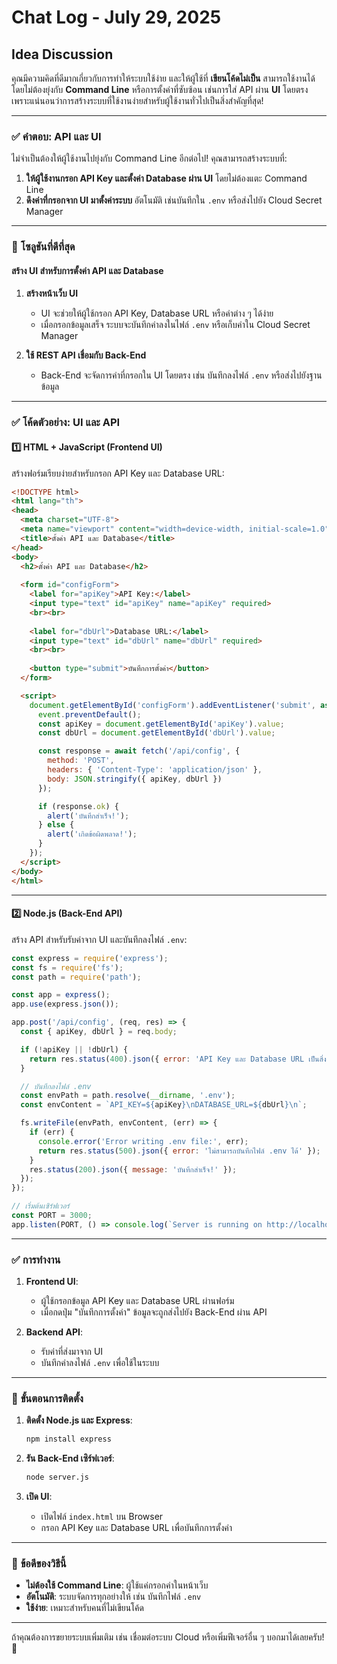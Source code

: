 # Chat Log - July 29, 2025

## Idea Discussion

คุณมีความคิดที่ดีมากเกี่ยวกับการทำให้ระบบใช้ง่าย และให้ผู้ใช้ที่ **เขียนโค้ดไม่เป็น** สามารถใช้งานได้โดยไม่ต้องยุ่งกับ **Command Line** หรือการตั้งค่าที่ซับซ้อน เช่นการใส่ API ผ่าน **UI** โดยตรง เพราะแน่นอนว่าการสร้างระบบที่ใช้งานง่ายสำหรับผู้ใช้งานทั่วไปเป็นสิ่งสำคัญที่สุด!

---

### ✅ **คำตอบ: API และ UI**
ไม่จำเป็นต้องให้ผู้ใช้งานไปยุ่งกับ Command Line อีกต่อไป! คุณสามารถสร้างระบบที่:
1. **ให้ผู้ใช้งานกรอก API Key และตั้งค่า Database ผ่าน UI** โดยไม่ต้องแตะ Command Line
2. **ดึงค่าที่กรอกจาก UI มาตั้งค่าระบบ** อัตโนมัติ เช่นบันทึกใน `.env` หรือส่งไปยัง Cloud Secret Manager

---

### 🔧 **โซลูชันที่ดีที่สุด**
#### สร้าง UI สำหรับการตั้งค่า API และ Database
1. **สร้างหน้าเว็บ UI**
   - UI จะช่วยให้ผู้ใช้กรอก API Key, Database URL หรือค่าต่าง ๆ ได้ง่าย
   - เมื่อกรอกข้อมูลเสร็จ ระบบจะบันทึกค่าลงในไฟล์ `.env` หรือเก็บค่าใน Cloud Secret Manager

2. **ใช้ REST API เชื่อมกับ Back-End**
   - Back-End จะจัดการค่าที่กรอกใน UI โดยตรง เช่น บันทึกลงไฟล์ `.env` หรือส่งไปยังฐานข้อมูล

---

### ✅ **โค้ดตัวอย่าง: UI และ API**
#### 1️⃣ **HTML + JavaScript (Frontend UI)**
สร้างฟอร์มเรียบง่ายสำหรับกรอก API Key และ Database URL:
```html
<!DOCTYPE html>
<html lang="th">
<head>
  <meta charset="UTF-8">
  <meta name="viewport" content="width=device-width, initial-scale=1.0">
  <title>ตั้งค่า API และ Database</title>
</head>
<body>
  <h2>ตั้งค่า API และ Database</h2>
  
  <form id="configForm">
    <label for="apiKey">API Key:</label>
    <input type="text" id="apiKey" name="apiKey" required>
    <br><br>
    
    <label for="dbUrl">Database URL:</label>
    <input type="text" id="dbUrl" name="dbUrl" required>
    <br><br>
    
    <button type="submit">บันทึกการตั้งค่า</button>
  </form>

  <script>
    document.getElementById('configForm').addEventListener('submit', async function(event) {
      event.preventDefault();
      const apiKey = document.getElementById('apiKey').value;
      const dbUrl = document.getElementById('dbUrl').value;

      const response = await fetch('/api/config', {
        method: 'POST',
        headers: { 'Content-Type': 'application/json' },
        body: JSON.stringify({ apiKey, dbUrl })
      });

      if (response.ok) {
        alert('บันทึกสำเร็จ!');
      } else {
        alert('เกิดข้อผิดพลาด!');
      }
    });
  </script>
</body>
</html>
```

---

#### 2️⃣ **Node.js (Back-End API)**
สร้าง API สำหรับรับค่าจาก UI และบันทึกลงไฟล์ `.env`:
```javascript
const express = require('express');
const fs = require('fs');
const path = require('path');

const app = express();
app.use(express.json());

app.post('/api/config', (req, res) => {
  const { apiKey, dbUrl } = req.body;

  if (!apiKey || !dbUrl) {
    return res.status(400).json({ error: 'API Key และ Database URL เป็นสิ่งจำเป็น' });
  }

  // บันทึกลงไฟล์ .env
  const envPath = path.resolve(__dirname, '.env');
  const envContent = `API_KEY=${apiKey}\nDATABASE_URL=${dbUrl}\n`;

  fs.writeFile(envPath, envContent, (err) => {
    if (err) {
      console.error('Error writing .env file:', err);
      return res.status(500).json({ error: 'ไม่สามารถบันทึกไฟล์ .env ได้' });
    }
    res.status(200).json({ message: 'บันทึกสำเร็จ!' });
  });
});

// เริ่มต้นเซิร์ฟเวอร์
const PORT = 3000;
app.listen(PORT, () => console.log(`Server is running on http://localhost:${PORT}`));
```

---

### ✅ **การทำงาน**
1. **Frontend UI**:
   - ผู้ใช้กรอกข้อมูล API Key และ Database URL ผ่านฟอร์ม
   - เมื่อกดปุ่ม "บันทึกการตั้งค่า" ข้อมูลจะถูกส่งไปยัง Back-End ผ่าน API

2. **Backend API**:
   - รับค่าที่ส่งมาจาก UI
   - บันทึกค่าลงไฟล์ `.env` เพื่อใช้ในระบบ

---

### 🚀 **ขั้นตอนการติดตั้ง**
1. **ติดตั้ง Node.js และ Express**:
   ```bash
   npm install express
   ```

2. **รัน Back-End เซิร์ฟเวอร์**:
   ```bash
   node server.js
   ```

3. **เปิด UI**:
   - เปิดไฟล์ `index.html` บน Browser
   - กรอก API Key และ Database URL เพื่อบันทึกการตั้งค่า

---

### 🎯 **ข้อดีของวิธีนี้**
- **ไม่ต้องใช้ Command Line**: ผู้ใช้แค่กรอกค่าในหน้าเว็บ
- **อัตโนมัติ**: ระบบจัดการทุกอย่างให้ เช่น บันทึกไฟล์ `.env`
- **ใช้ง่าย**: เหมาะสำหรับคนที่ไม่เขียนโค้ด

---

ถ้าคุณต้องการขยายระบบเพิ่มเติม เช่น เชื่อมต่อระบบ Cloud หรือเพิ่มฟีเจอร์อื่น ๆ บอกมาได้เลยครับ! 🚀